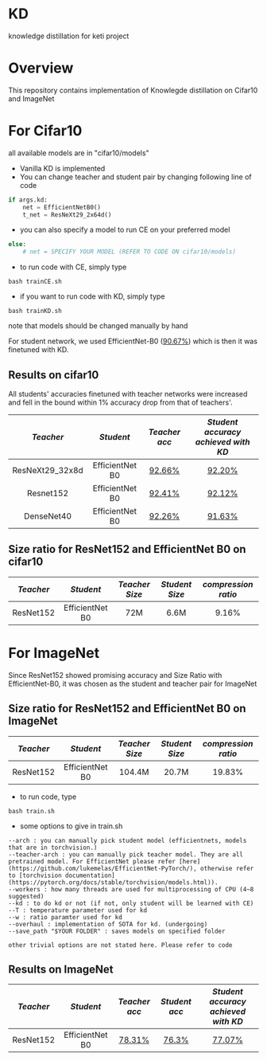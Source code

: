 # KD
knowledge distillation for keti project

# Overview
This repository contains implementation of Knowlegde distillation on Cifar10 and ImageNet

# For Cifar10
all available models are in "cifar10/models"
* Vanilla KD is implemented 
* You can change teacher and student pair by changing following line of code

```python
if args.kd:
    net = EfficientNetB0()
    t_net = ResNeXt29_2x64d()
```
* you can also specify a model to run CE on your preferred model

```python
else:
    # net = SPECIFY YOUR MODEL (REFER TO CODE ON cifar10/models)
```

* to run code with CE, simply type
```
bash trainCE.sh
```

* if you want to run code with KD, simply type
```
bash trainKD.sh
```

note that models should be changed manually by hand

For student network, we used EfficientNet-B0 ([90.67%](https://gisto365-my.sharepoint.com/:u:/g/personal/ooodragon_gm_gist_ac_kr/EfOxqIMI54hJliVkvivB87IB4mRZTF4KoJUw0OtMhn93pQ?e=EE2XkZ)) which is then it was finetuned with KD.

## Results on cifar10

All students' accuracies finetuned with teacher networks were increased and fell in the bound within 1% accuracy drop from that of teachers'.

|    *Teacher*      |   *Student*           | *Teacher acc* |*Student accuracy achieved with KD*|
|:-----------------:|:---------------------:|:-------------:|:---------------------------------:|
| ResNeXt29_32x8d |   EfficientNet B0   |   [92.66%](https://gisto365-my.sharepoint.com/:u:/g/personal/ooodragon_gm_gist_ac_kr/ERZ7knGAZ2tJlTzdjiLFN24BBkCvHhfE3JjUxF9OX1Bpjg?e=f9xoBE)    |            [92.20%](https://gisto365-my.sharepoint.com/:u:/g/personal/ooodragon_gm_gist_ac_kr/EaUA6nEZzwpMgDB2wfyweqMBPGrap8mub9qF90gw6Jx8pw?e=FKR7Pn)              |
|    Resnet152    |   EfficientNet B0   |   [92.41%](https://gisto365-my.sharepoint.com/:u:/g/personal/ooodragon_gm_gist_ac_kr/EbF-961igiVEmNH8traaEW8B6shscvJ7Sik3L0AxF8YKzA?e=qyrgcN)    |            [92.12%](https://gisto365-my.sharepoint.com/:u:/g/personal/ooodragon_gm_gist_ac_kr/EU9PVa2PyHBBnfj4x8CoroQBRhTE3fcDWeBcQwNAk6N1OA?e=Knca0m)               |
|   DenseNet40    |   EfficientNet B0   |   [92.26%](https://gisto365-my.sharepoint.com/:u:/g/personal/ooodragon_gm_gist_ac_kr/Eacdmd9AOItNkXWOXPv8HkwBG-8uxrKaoeYJoX7m-8Vn0A?e=G9kQ59)    |            [91.63%](https://gisto365-my.sharepoint.com/:u:/g/personal/ooodragon_gm_gist_ac_kr/EfHrvWKX2KVPrG7WXL9UchEBbJlIfR3SMM7nWhTKdCGZiw?e=MVqkVy)               |

## Size ratio for ResNet152 and EfficientNet B0 on cifar10
|    *Teacher*      |   *Student*           | *Teacher Size* |*Student Size*|*compression ratio*|
|:----------------:|:---------------------:|:-------------:|:-------------:|:-----------------:|
|     ResNet152    |   EfficientNet B0     |      72M      |     6.6M      |       9.16%       |

# For ImageNet

Since ResNet152 showed promising accuracy and Size Ratio with EfficientNet-B0, it was chosen as the student and teacher pair for ImageNet



## Size ratio for ResNet152 and EfficientNet B0 on ImageNet
|    *Teacher*      |   *Student*           | *Teacher Size* |*Student Size*|*compression ratio*|
|:----------------:|:---------------------:|:-------------:|:-------------:|:-----------------:|
|     ResNet152    |   EfficientNet B0     |     104.4M    |     20.7M     |       19.83%      |

* to run code, type
```
bash train.sh
```
* some options to give in train.sh
```
--arch : you can manually pick student model (efficientnets, models that are in torchvision.)
--teacher-arch : you can manually pick teacher model. They are all pretrained model. For EfficientNet please refer [here](https://github.com/lukemelas/EfficientNet-PyTorch/), otherwise refer to [torchvision documentation](https://pytorch.org/docs/stable/torchvision/models.html)).
--workers : how many threads are used for multiprocessing of CPU (4~8 suggested)
--kd : to do kd or not (if not, only student will be learned with CE)
--T : temperature parameter used for kd
--w : ratio paramter used for kd
--overhaul : implementation of SOTA for kd. (undergoing)
--save_path "$YOUR FOLDER" : saves models on specified folder

other trivial options are not stated here. Please refer to code
```

## Results on ImageNet

|    *Teacher*      |   *Student*           | *Teacher acc* | *Student acc* |*Student accuracy achieved with KD*|
|:-----------------:|:---------------------:|:-------------:|:-------------:|:-------------:|
|     ResNet152     |   EfficientNet B0   |   [78.31%](https://pytorch.org/docs/stable/torchvision/models.html)  | [76.3%](https://github.com/lukemelas/EfficientNet-PyTorch/) | [77.07%](https://gisto365-my.sharepoint.com/:u:/g/personal/ooodragon_gm_gist_ac_kr/EfOxqIMI54hJliVkvivB87IB4mRZTF4KoJUw0OtMhn93pQ?e=Dkf1ZO) |
